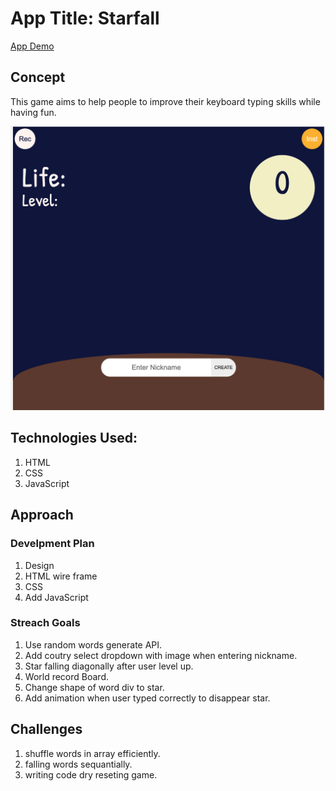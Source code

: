 # App Title: Starfall

[App Demo](https://jmsyoo.github.io/Ruth-project1/)

## Concept
This game aims to help people to improve their keyboard typing skills while having fun.

![](images/Starfall.jpg)
## Technologies Used:

1. HTML
2. CSS
3. JavaScript

## Approach

### Develpment Plan

1. Design
2. HTML wire frame
3. CSS
4. Add JavaScript

### Streach Goals
 1. Use random words generate API.
 2. Add coutry select dropdown with image when entering nickname.
 2. Star falling diagonally after user level up.
 3. World record Board.
 4. Change shape of word div to star.
 5. Add animation when user typed correctly to disappear star.

 ## Challenges
 1. shuffle words in array efficiently.
 2. falling words sequantially.
 3. writing code dry reseting game.
